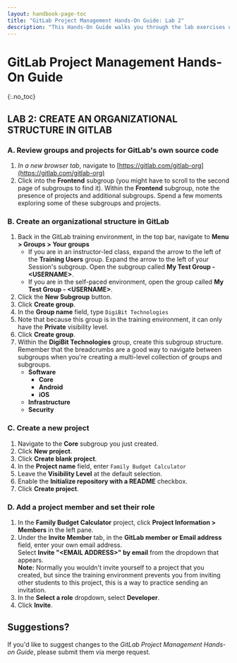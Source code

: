 ```yaml
---
layout: handbook-page-toc
title: "GitLab Project Management Hands-On Guide: Lab 2"
description: "This Hands-On Guide walks you through the lab exercises used in the GitLab Project Management course."
---
```

# GitLab Project Management Hands-On Guide
{:.no_toc}

## LAB 2: CREATE AN ORGANIZATIONAL STRUCTURE IN GITLAB

### A. Review groups and projects for GitLab's own source code

1. _In a new browser tab_, navigate to [https://gitlab.com/gitlab-org](https://gitlab.com/gitlab-org) 
1. Click into the **Frontend** subgroup (you might have to scroll to the second page of subgroups to find it). Within the **Frontend** subgroup, note the presence of projects and additional subgroups. Spend a few moments exploring some of these subgroups and projects.

### B. Create an organizational structure in GitLab

1. Back in the GitLab training environment, in the top bar, navigate to **Menu > Groups > Your groups** 
    - If you are in an instructor-led class, expand the arrow to the left of the **Training Users** group. Expand the arrow to the left of your Session's subgroup. Open the subgroup called **My Test Group - \<USERNAME\>**.
    - If you are in the self-paced environment, open the group called **My Test Group - \<USERNAME\>**.
1. Click the **New Subgroup** button.
1. Click **Create group**.
1. In the **Group name** field, type `DigiBit Technologies`
1. Note that because this group is in the training environment, it can only have the **Private** visibility level.   
1. Click **Create group**.
1. Within the **DigiBit Technologies** group, create this subgroup structure. Remember that the breadcrumbs are a good way to navigate between subgroups when you're creating a multi-level collection of groups and subgroups.
    - **Software**
      - **Core**
      - **Android**
      - **iOS**
    - **Infrastructure**
    - **Security**

### C. Create a new project

1. Navigate to the **Core** subgroup you just created.
1. Click **New project**. 
1. Click **Create blank project**.
1. In the **Project name** field, enter `Family Budget Calculator`<br/>
1. Leave the **Visibility Level** at the default selection.
1. Enable the **Initialize repository with a README** checkbox.
1. Click **Create project**.

### D. Add a project member and set their role

1. In the **Family Budget Calculator** project, click **Project Information > Members** in the left pane.
1. Under the **Invite Member** tab, in the **GitLab member or Email address** field, enter your own email address.<br/>
   Select **Invite "\<EMAIL ADDRESS\>" by email** from the dropdown that appears.<br/>
   **Note:** Normally you wouldn't invite yourself to a project that you created, but since the training environment prevents you from inviting other students to this project, this is a way to practice sending an invitation.
1. In the **Select a role** dropdown, select **Developer**.
1. Click **Invite**.
 
## Suggestions?

If you'd like to suggest changes to the *GitLab Project Management Hands-on Guide*, please submit them via merge request.

